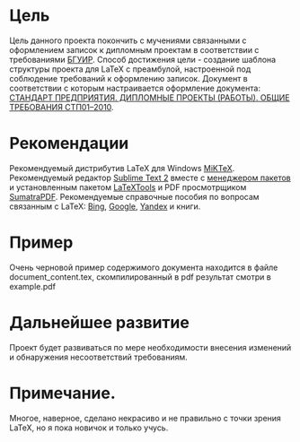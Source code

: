 ﻿# Цель
Цель данного проекта покончить с мучениями связанными с оформлением записок к дипломным проектам в соответствии с требованиями [БГУИР](http://bsuir.by).
Способ достижения цели - создание шаблона структуры проекта для LaTeX с преамбулой, настроенной под соблюдение требований к оформлению записок.
Документ в соответствии с которым настраивается оформление документа: [СТАНДАРТ ПРЕДПРИЯТИЯ. ДИПЛОМНЫЕ ПРОЕКТЫ (РАБОТЫ). ОБЩИЕ ТРЕБОВАНИЯ СТП01–2010](http://www.bsuir.by/m/12_113415_1_66883.pdf).


# Рекомендации
Рекомендуемый дистрибутив LaTeX для Windows [MiKTeX](http://miktex.org/).
Рекомендуемый редактор [Sublime Text 2](http://www.sublimetext.com/2) вместе с [менеджером пакетов](http://wbond.net/sublime_packages/package_control) и установленным пакетом [LaTeXTools](https://github.com/SublimeText/LaTeXTools) и PDF просмотрщиком [SumatraPDF](http://blog.kowalczyk.info/software/sumatrapdf/free-pdf-reader.html).
Рекомендуемые справочные пособия по вопросам связанным с LaTeX: [Bing](http://bing.com/?mkt=en-us), [Google](http://google.com), [Yandex](http://ya.ru) и книги.

# Пример
Очень черновой пример содержимого документа находится в файле document_content.tex, скомпилированный в pdf результат смотри в example.pdf

# Дальнейшее развитие
Проект будет развиваться по мере необходимости внесения изменений и обнаружения несоответствий требованиям.

# Примечание.
Многое, наверное, сделано некрасиво и не правильно с точки зрения LaTeX, но я пока новичок и только учусь.